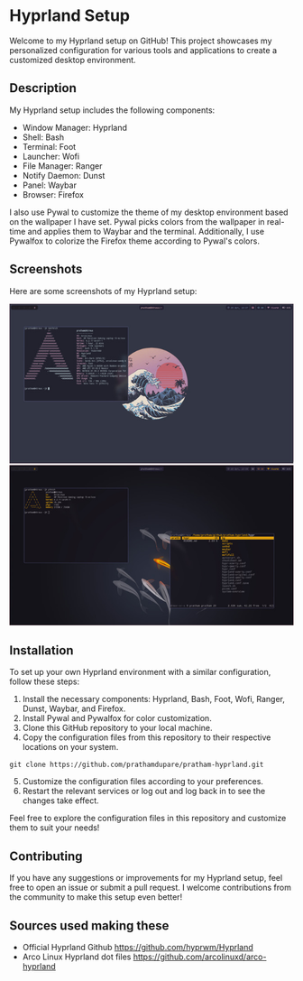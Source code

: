 # Hyprland Setup

Welcome to my Hyprland setup on GitHub! This project showcases my personalized configuration for various tools and applications to create a customized desktop environment.

## Description

My Hyprland setup includes the following components:

- Window Manager: Hyprland
- Shell: Bash
- Terminal: Foot
- Launcher: Wofi
- File Manager: Ranger
- Notify Daemon: Dunst
- Panel: Waybar
- Browser: Firefox

I also use Pywal to customize the theme of my desktop environment based on the wallpaper I have set. Pywal picks colors from the wallpaper in real-time and applies them to Waybar and the terminal. Additionally, I use Pywalfox to colorize the Firefox theme according to Pywal's colors.

## Screenshots

Here are some screenshots of my Hyprland setup:

![Screenshot 1](https://github.com/prathamdupare/pratham-hyprland/blob/master/pratham-hyprland-1.jpg)
![Screenshot 1](https://github.com/prathamdupare/pratham-hyprland/blob/master/pratham-hyprland-2.jpg)



## Installation

To set up your own Hyprland environment with a similar configuration, follow these steps:

1. Install the necessary components: Hyprland, Bash, Foot, Wofi, Ranger, Dunst, Waybar, and Firefox.
2. Install Pywal and Pywalfox for color customization.
3. Clone this GitHub repository to your local machine.
4. Copy the configuration files from this repository to their respective locations on your system.

```
git clone https://github.com/prathamdupare/pratham-hyprland.git
```
5. Customize the configuration files according to your preferences.
6. Restart the relevant services or log out and log back in to see the changes take effect.

Feel free to explore the configuration files in this repository and customize them to suit your needs!

## Contributing

If you have any suggestions or improvements for my Hyprland setup, feel free to open an issue or submit a pull request. I welcome contributions from the community to make this setup even better!

## Sources used making these

- Official Hyprland Github https://github.com/hyprwm/Hyprland
- Arco Linux Hyprland dot files https://github.com/arcolinuxd/arco-hyprland

